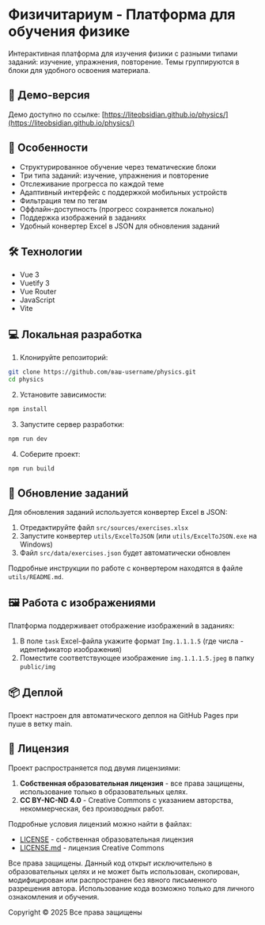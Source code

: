 # Физичитариум - Платформа для обучения физике

Интерактивная платформа для изучения физики с разными типами заданий: изучение, упражнения, повторение. Темы группируются в блоки для удобного освоения материала.

## 🔗 Демо-версия

Демо доступно по ссылке: [https://liteobsidian.github.io/physics/](https://liteobsidian.github.io/physics/)

## 🚀 Особенности

- Структурированное обучение через тематические блоки
- Три типа заданий: изучение, упражнения и повторение
- Отслеживание прогресса по каждой теме
- Адаптивный интерфейс с поддержкой мобильных устройств
- Фильтрация тем по тегам
- Оффлайн-доступность (прогресс сохраняется локально)
- Поддержка изображений в заданиях
- Удобный конвертер Excel в JSON для обновления заданий

## 🛠️ Технологии

- Vue 3
- Vuetify 3
- Vue Router
- JavaScript
- Vite

## 💻 Локальная разработка

1. Клонируйте репозиторий:

```bash
git clone https://github.com/ваш-username/physics.git
cd physics
```

2. Установите зависимости:

```bash
npm install
```

3. Запустите сервер разработки:

```bash
npm run dev
```

4. Соберите проект:

```bash
npm run build
```

## 🔄 Обновление заданий

Для обновления заданий используется конвертер Excel в JSON:

1. Отредактируйте файл `src/sources/exercises.xlsx`
2. Запустите конвертер `utils/ExcelToJSON` (или `utils/ExcelToJSON.exe` на Windows)
3. Файл `src/data/exercises.json` будет автоматически обновлен

Подробные инструкции по работе с конвертером находятся в файле `utils/README.md`.

## 🖼️ Работа с изображениями

Платформа поддерживает отображение изображений в заданиях:

1. В поле `task` Excel-файла укажите формат `Img.1.1.1.5` (где числа - идентификатор изображения)
2. Поместите соответствующее изображение `img.1.1.1.5.jpeg` в папку `public/img`

## 📦 Деплой

Проект настроен для автоматического деплоя на GitHub Pages при пуше в ветку main.

## 📜 Лицензия

Проект распространяется под двумя лицензиями:

1. **Собственная образовательная лицензия** - все права защищены, использование только в образовательных целях.
2. **CC BY-NC-ND 4.0** - Creative Commons с указанием авторства, некоммерческая, без производных работ.

Подробные условия лицензий можно найти в файлах:

- [LICENSE](LICENSE) - собственная образовательная лицензия
- [LICENSE.md](LICENSE.md) - лицензия Creative Commons

Все права защищены. Данный код открыт исключительно в образовательных целях и не может быть использован, скопирован, модифицирован или распространен без явного письменного разрешения автора. Использование кода возможно только для личного ознакомления и обучения.

Copyright © 2025 Все права защищены
